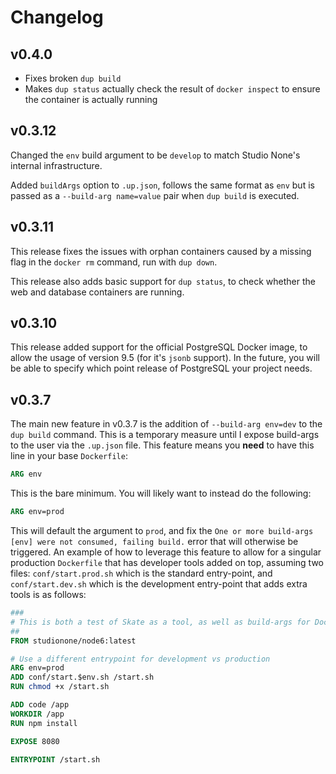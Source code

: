 # Changelog

## v0.4.0

- Fixes broken `dup build`
- Makes `dup status` actually check the result of `docker inspect` to ensure the container is actually running

## v0.3.12

Changed the `env` build argument to be `develop` to match Studio None's internal infrastructure.

Added `buildArgs` option to `.up.json`, follows the same format as `env` but is passed as a `--build-arg name=value` pair when `dup build` is executed.

## v0.3.11

This release fixes the issues with orphan containers caused by a missing flag in the `docker rm` command, run with `dup down`.

This release also adds basic support for `dup status`, to check whether the web and database containers are running.

## v0.3.10

This release added support for the official PostgreSQL Docker image, to allow the usage of version 9.5 (for it's `jsonb` support). In the future, you will be able to specify which point release of PostgreSQL your project needs.

## v0.3.7

The main new feature in v0.3.7 is the addition of `--build-arg env=dev` to the `dup build` command. This is a temporary measure until I expose build-args to the user via the `.up.json` file. This feature means you **need** to have this line in your base `Dockerfile`:

```Dockerfile
ARG env
```

This is the bare minimum. You will likely want to instead do the following:

```Dockerfile
ARG env=prod
```

This will default the argument to `prod`, and fix the `One or more build-args [env] were not consumed, failing build.` error that will otherwise be triggered. An example of how to leverage this feature to allow for a singular production `Dockerfile` that has developer tools added on top, assuming two files: `conf/start.prod.sh` which is the standard entry-point, and `conf/start.dev.sh` which is the development entry-point that adds extra tools is as follows:

```Dockerfile
###
# This is both a test of Skate as a tool, as well as build-args for Docker
##
FROM studionone/node6:latest

# Use a different entrypoint for development vs production
ARG env=prod
ADD conf/start.$env.sh /start.sh
RUN chmod +x /start.sh

ADD code /app
WORKDIR /app
RUN npm install

EXPOSE 8080

ENTRYPOINT /start.sh
```

